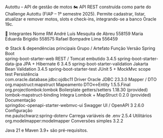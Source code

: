 Autottu – API de gestão de motos 🏍️
API REST construída como parte do Challenge Autottu (FIAP – 1º semestre 2025).
Permite cadastrar, listar, atualizar e remover motos, slots e check-ins, integrando-se a banco Oracle 19c.

👥 Integrantes
Nome	RM
André Luís Mesquita de Abreu	558159
Maria Eduarda Brigidio	558575
Rafael Bompadre Lima	556459

⚙️ Stack & dependências principais
Grupo / Artefato	Função	Versão
Spring Boot		
spring-boot-starter-web	REST / Tomcat embutido	3.4.5
spring-boot-starter-data-jpa	JPA + Hibernate 6	3.4.5
spring-boot-starter-validation	Jakarta Bean Validation	3.4.5
spring-boot-starter-test	JUnit 5 + MockMvc	scope test
Persistência		
com.oracle.database.jdbc:ojdbc11	Driver Oracle JDBC	23.3.0
Mapper / DTO		
org.mapstruct:mapstruct	Mapeamento DTO↔Entity	1.5.5.Final
org.projectlombok:lombok	Boilerplate getters/setters	1.18.30 (provided)
lombok-mapstruct-binding	Integra Lombok + MapStruct	0.2.0 (provided)
Documentação		
springdoc-openapi-starter-webmvc-ui	Swagger UI / OpenAPI 3	2.6.0
Configuração		
me.paulschwarz:spring-dotenv	Carrega variáveis de .env	2.5.4
Utilitários		
org.modelmapper:modelmapper	Conversões simples	3.2.2

Java 21 e Maven 3.9+ são pré-requisitos.